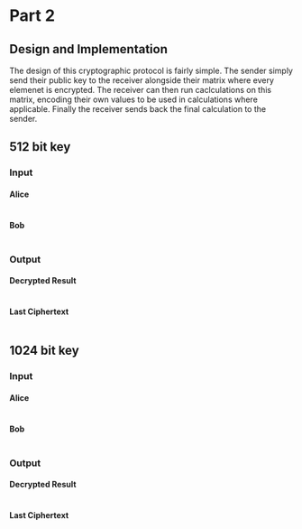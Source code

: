 # Part 2

## Design and Implementation

The design of this cryptographic protocol is fairly simple. The sender simply send their public key to the receiver alongside their matrix where every elemenet is encrypted.
The receiver can then run caclculations on this matrix, encoding their own values to be used in calculations where applicable.
Finally the receiver sends back the final calculation to the sender.

## 512 bit key

### Input

#### Alice

```py

```

#### Bob

```py

```

### Output

#### Decrypted Result

```py

```

#### Last Ciphertext

```py

```

## 1024 bit key

### Input

#### Alice

```py

```

#### Bob

```py

```

### Output

#### Decrypted Result

```py

```

#### Last Ciphertext

```py

```
